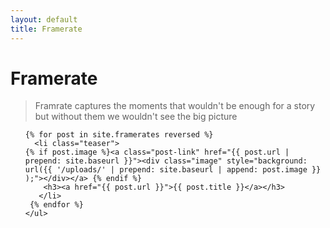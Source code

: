 ```yaml
---
layout: default
title: Framerate
---
```

<style>
@media only screen and (min-width: 800px) {
   .teaser {
	float: left;
	width: 33%;
	box-sizing: border-box;
	padding: 0 5px;}

li.teaser:before{background:none;}
.image {width: 254px;height: 254px;background-size: cover;
   background-position: center center;}
}
  .image {width: auto;height: auto;background-size: cover;
   background-position: center center;}
  </style>
<div id="articles">

 <h1 class="pageTitle">Framerate</h1>
 <div class="post">
 <blockquote>Framrate captures the moments that wouldn't be enough for a story but without them we wouldn't see the big picture</blockquote>
 </div>
 <ul class="posts noList">
 
    {% for post in site.framerates reversed %}
      <li class="teaser">
    {% if post.image %}<a class="post-link" href="{{ post.url | prepend: site.baseurl }}"><div class="image" style="background: url({{ '/uploads/' | prepend: site.baseurl | append: post.image }} );"></div></a> {% endif %}
    	<h3><a href="{{ post.url }}">{{ post.title }}</a></h3>
	   </li>
     {% endfor %}
    </ul>


</div>


  
 
